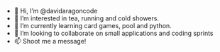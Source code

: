 - 👋 Hi, I’m @davidaragoncode
- 👀 I’m interested in tea, running and cold showers.
- 🌱 I’m currently learning card games, pool and python.
- 💞️ I’m looking to collaborate on small applications and coding sprints
- 📫 Shoot me a message!

<!---
davidaragoncode/davidaragoncode is a ✨ special ✨ repository because its `README.md` (this file) appears on your GitHub profile.
You can click the Preview link to take a look at your changes.
--->
